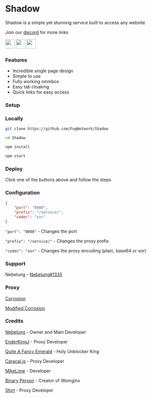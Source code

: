 # Shadow
Shadow is a simple yet stunning service built to access any website

Join our [discord](https://discord.gg/yk33HZSZkU) for more links

<a href="https://heroku.com/deploy?template=https://github.com/heyboisslickbackhere/uwushadow"><img height="30px" src="https://raw.githubusercontent.com/FogNetwork/Tsunami/main/deploy/heroku2.svg"><img></a>
<a href="https://repl.it/github/heyboisslickbackhere/uwushadow"><img height="30px" src="https://raw.githubusercontent.com/FogNetwork/Tsunami/main/deploy/replit2.svg"><img></a>
<a href="https://glitch.com/edit/#!/import/github/FogNetwork/Shadow"><img height="30px" src="https://raw.githubusercontent.com/FogNetwork/Tsunami/main/deploy/glitch2.svg"><img></a>

### Features
- Incredible single page design
- Simple to use
- Fully working omnibox
- Easy tab cloaking
- Quick links for easy access

### Setup

### Locally

```sh
git clone https://github.com/FogNetwork/Shadow

cd Shadow

npm install

npm start
```

### Deploy

Click one of the buttons above and follow the steps

### Configuration

```json
{
    "port": "8080",
    "prefix": "/service/",
    "codec": "xor"
}
```

`"port": "8080"` - Changes the port

`"prefix": "/service/"` - Changes the proxy prefix

`"codec": "xor"` - Changes the proxy encoding (plain, base64 or xor)

### Support

Nebelung - [Nebelung#1335](https://discord.com/users/887118260963782686)

### Proxy 

[Corrosion](https://github.com/titaniumnetwork-dev/Corrosion)

[Modified Corrosion](https://github.com/BinBashBanana/Corrosion-Heroku)

### Credits

[Nebelung](https://github.com/Nebelung-Dev) - Owner and Main Developer

[EnderKingJ](https://github.com/EnderKingJ) - Proxy Developer

[Quite A Fancy Emerald](https://github.com/QuiteAFancyEmerald) - Holy Unblocker King

[Caracal.js](https://github.com/caracal-js) - Proxy Developer

[MikeLime](https://github.com/MikeLime-dev) - Developer

[Binary Person](https://github.com/binary-person) - Creator of Womginx

[Shirt](https://github.com/shirt-dev) - Proxy Developer
